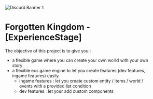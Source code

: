 
![Discord Banner 1](https://discordapp.com/api/guilds/923290712043307010/widget.png?style=banner1)

# Forgotten Kingdom - [ExperienceStage]
The objective of this project is to give you :
- a flexible game where you can create your own world with your own story
- a flexible ecs game engine to let you create features (dev features, ingame features) easily
  - ingame features : let you create custom entity / items / world / events with a provided list condition
  - dev features : let your add custom components
 
